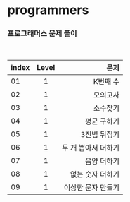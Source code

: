 # programmers

### 프로그래머스 문제 풀이

<br>

| index | Level |                문제 |
| ----- | :---: | ------------------: |
| 01    |   1   |            K번째 수 |
| 02    |   1   |            모의고사 |
| 03    |   1   |            소수찾기 |
| 04    |   1   |         평균 구하기 |
| 05    |   1   |        3진법 뒤집기 |
| 06    |   1   | 두 개 뽑아서 더하기 |
| 07    |   1   |         음양 더하기 |
| 08    |   1   |    없는 숫자 더하기 |
| 09    |   1   |  이상한 문자 만들기 |
